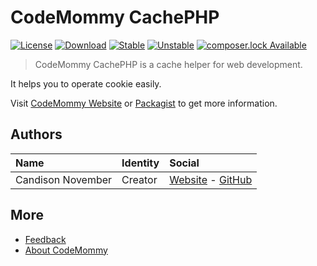 # CodeMommy CachePHP

[![License](https://poser.pugx.org/CodeMommy/CachePHP/license?format=flat-square)](LICENSE)
[![Download](https://poser.pugx.org/CodeMommy/CachePHP/downloads?format=flat-square)](https://packagist.org/packages/CodeMommy/CachePHP)
[![Stable](https://poser.pugx.org/CodeMommy/CachePHP/version?format=flat-square)](https://packagist.org/packages/CodeMommy/CachePHP)
[![Unstable](https://poser.pugx.org/CodeMommy/CachePHP/v/unstable?format=flat-square)](https://packagist.org/packages/CodeMommy/CachePHP)
[![composer.lock Available](https://poser.pugx.org/CodeMommy/CachePHP/composerlock?format=flat-square)](https://packagist.org/packages/CodeMommy/CachePHP)


> CodeMommy CachePHP is a cache helper for web development.

It helps you to operate cookie easily.

Visit [CodeMommy Website](http://www.codemommy.com) or [Packagist](https://packagist.org/packages/CodeMommy/CachePHP) to get more information.

## Authors

| Name | Identity | Social |
| :--- | :------- | :----- |
| Candison November | Creator  | [Website](http://www.kandisheng.com) - [GitHub](https://github.com/KanDisheng) |

## More

- [Feedback](https://github.com/CodeMommy/CachePHP/issues)
- [About CodeMommy](https://github.com/CodeMommy/CodeMommy)